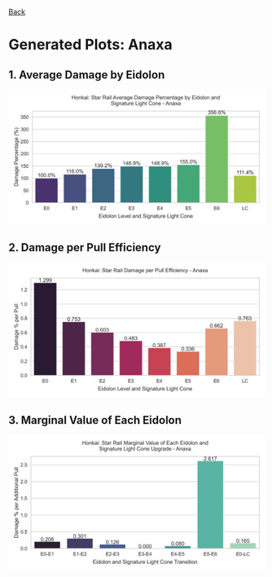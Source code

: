 [Back](../VISUALS.md)

# Generated Plots: Anaxa

## 1. Average Damage by Eidolon

![Average Damage by Eidolon](../../output/Anaxa/Anaxa_avg_damage_by_eidolon.png)

## 2. Damage per Pull Efficiency

![Damage per Pull Efficiency](../../output/Anaxa/Anaxa_damage_per_pull.png)

## 3. Marginal Value of Each Eidolon

![Marginal Value of Each Eidolon](../../output/Anaxa/Anaxa_marginal_value.png)
